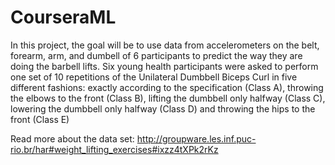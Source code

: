# CourseraML
In this project, the goal will be to use data from accelerometers on the belt, forearm, arm, and dumbell of 6 participants to predict the way they are doing the barbell lifts. Six young health participants were asked to perform one set of 10 repetitions of the Unilateral Dumbbell Biceps Curl in five different fashions: exactly according to the specification (Class A), throwing the elbows to the front (Class B), lifting the dumbbell only halfway (Class C), lowering the dumbbell only halfway (Class D) and throwing the hips to the front (Class E)

Read more about the data set: http://groupware.les.inf.puc-rio.br/har#weight_lifting_exercises#ixzz4tXPk2rKz
